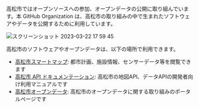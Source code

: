 高松市ではオープンソースへの参加、オープンデータの公開に取り組んでいます。本 GitHub Organization は、高松市の取り組みの中で生まれたソフトウェアやデータを公開するために利用しています。

![スクリーンショット 2023-03-22 17 59 45](https://user-images.githubusercontent.com/1124652/226851958-6dedb5d3-a2aa-4552-8bf9-1cff4426d1ed.png)

高松市のソフトウェアやオープンデータは、以下の場所で利用できます。

- [高松市スマートマップ](https://geolonia.github.io/takamatsu-city-data-viewer/): 都市計画、施設情報、センサーデータ等を閲覧できます
- [高松市 API ドキュメンテーション](https://docs.takamatsu-fact.com/): 高松市の地図API、データAPIの開発者向け利用マニュアルです
- [高松市オープンデータ](https://opendata.takamatsu-fact.com/): 高松市のオープンデータに関する取り組みのポータルページです
